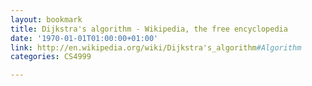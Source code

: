 ```yaml
---
layout: bookmark
title: Dijkstra's algorithm - Wikipedia, the free encyclopedia
date: '1970-01-01T01:00:00+01:00'
link: http://en.wikipedia.org/wiki/Dijkstra's_algorithm#Algorithm
categories: CS4999

---
```


